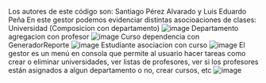 Los autores de este código son: Santiago Pérez Alvarado y Luis Eduardo Peña
En este gestor podemos evidenciar distintas asocioaciones de clases: Universidad (Composicion con departamento) ![image](https://github.com/user-attachments/assets/4c879069-fe33-4774-9522-cdc991d8e974)
Departamento agregacion con profesor ![image](https://github.com/user-attachments/assets/cd11e726-d4c6-4869-92db-5473f92cc69f)
Curso dependencia con GeneradorReporte ![image](https://github.com/user-attachments/assets/e85a256b-b61e-4b7a-aaad-6517949f5f64)
Estudiante asociacion con curso ![image](https://github.com/user-attachments/assets/879ccf1a-b4d0-40e0-80d4-ea254fd736e9)
El gestor es un menú en consola que permite al usuario hacer tareas como crear o eliminar universidades, ver listas de profesores, ver si los profesores están asignados a algun departamento o no, crear cursos, etc
![image](https://github.com/user-attachments/assets/58216ef1-223e-4df7-89f9-40b23ef945a5)


